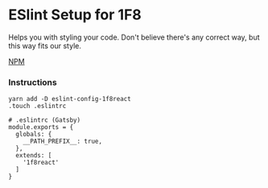 # ESlint Setup for 1F8

Helps you with styling your code.
Don't believe there's any correct way, but this way fits our style.

[NPM](https://www.npmjs.com/package/eslint-config-1f8react)

### Instructions

```
yarn add -D eslint-config-1f8react
.touch .eslintrc
```

```
# .eslintrc (Gatsby)
module.exports = {
  globals: {
    __PATH_PREFIX__: true,
  },
  extends: [
    '1f8react'
  ]
}
```
